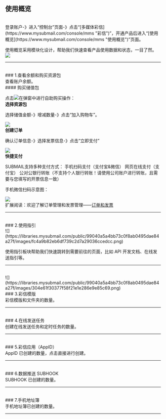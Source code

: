 ## 使用概览
<br>
登录账户-》进入“控制台”页面-》点击“[多媒体彩信](https://www.mysubmail.com/console/mms "彩信")”，开通产品后进入“[使用概览](https://www.mysubmail.com/console/mms "使用概览")”页面。

使用概览采用模块化设计，帮助我们快速查看产品使用数据和状态，一目了然。
<br>
![](https://libraries.mysubmail.com/public/99040a5a4bb73c0f8ab0495dae84a27f/images/3ee9b3fc4b62a9114359c6b84d95d761.gif)
<br>

------------
<br>
### 1.查看余额和购买资源包
<br>
查看账户余额。
<br>
#### 购买储值包

点击![](https://libraries.mysubmail.com/public/99040a5a4bb73c0f8ab0495dae84a27f/images/e4c5bddb7b007d2236a647cb1ce70d7b.png)在弹窗中进行自助购买操作：
<br>
**选择资源包**

选择储值金额-》增减数量-》点击“加入购物车”。

![](https://libraries.mysubmail.com/public/99040a5a4bb73c0f8ab0495dae84a27f/images/986d3b39d23289d10508684bd7e3a420.gif)
<br>
**创建订单**

确认订单信息-》选择发票信息-》点击“立即支付”

![](https://libraries.mysubmail.com/public/99040a5a4bb73c0f8ab0495dae84a27f/images/31ef3bb6990b9b8bc88b8471ee615e99.gif)
<br>
**快捷支付**

SUBMAIL支持多种支付方式：
手机扫码支付（支付宝&amp;微信）
网页在线支付（支付宝）
公对公银行转账（不支持个人银行转账！请使用公司账户进行转账，且需要与您填写的开票信息一致）

手机微信扫码示意图：

![](https://libraries.mysubmail.com/public/99040a5a4bb73c0f8ab0495dae84a27f/images/3288a4a692f72726d2f03a8ae0132225.gif)
<br>
扩展阅读：欢迎了解订单管理和发票管理——[订单和发票](https://www.mysubmail.com/documents/piRgI "订单和发票")

------------


<br>
### 2.使用指引
<br>
![](https://libraries.mysubmail.com/public/99040a5a4bb73c0f8ab0495dae84a27f/images/fc4a9b82eb6df739c2d7a29036ccedcc.png)

使用指引板块帮助我们快速跳转到需要前往的页面，比如 API 开发文档、在线发送指引等。
<br>

------------
<br>
![](https://libraries.mysubmail.com/public/99040a5a4bb73c0f8ab0495dae84a27f/images/304e61f30377f58f21e1e286e9e85c69.png)
<br>
### 3.彩信模版
<br>
彩信模版和文件夹的数量。

------------


<br>
### 4.在线发送任务
<br>
创建在线发送任务和定时任务的数量。

------------


<br>
### 5.彩信应用（AppID）
<br>
AppID 已创建的数量，点击直接进行创建。

------------


<br>
### 6.数据推送 SUBHOOK
<br>
SUBHOOK 已创建的数量。

------------

<br>
### 7.手机地址簿
<br>
手机地址簿已创建的数量。

------------